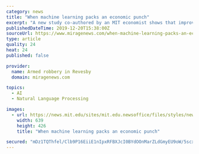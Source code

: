 ```yaml
---
category: news
title: "When machine learning packs an economic punch"
excerpt: "A new study co-authored by an MIT economist shows that improved translation software can significantly boost international trade online – a notable case of machine learning having a clear impact on economic activity. The research finds that after eBay improved its automatic translation program in 2014, commerce shot up by 10.9 percent among ..."
publishedDateTime: 2019-12-20T15:38:00Z
sourceUrl: https://www.miragenews.com/when-machine-learning-packs-an-economic-punch/
type: article
quality: 24
heat: 24
published: false

provider:
  name: Armed robbery in Revesby
  domain: miragenews.com

topics:
  - AI
  - Natural Language Processing

images:
  - url: https://news.mit.edu/sites/mit.edu.newsoffice/files/styles/news_article_image_top_slideshow/public/images/2019/MIT-Machine-Learning-Trade_0.jpg?itok=5IRc0h-3
    width: 639
    height: 426
    title: "When machine learning packs an economic punch"

secured: "mDz1TQThfel/Clb9P16EiiE1nIpxRFBXJcI0BYdOOnMarZLdGmyEU9oW/5scxytjJEMJtoGw4mkW2YYSFD3HdvsF7sAzHk9GkoXjnNeiIYRPAwXy2n870WR920+PqWH4rIFRcWOeNVd4z0//jPyMyGzuWRabBClZEaljW8LBbTf7MRtT8gZsx2x/Azji4BTGL9A5BzJKmev1ERXTbAxbTIBKxMpAtUhnUzS0BeakF07kmj0NbjfFtAS+MwdaWyUltvy7xz+eGEwtiKpJdBfyJw==;wnJ3UA6yrsZwbepKI0RaEQ=="
---
```


